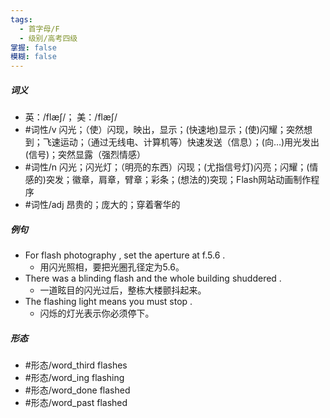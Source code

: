 ```yaml
---
tags:
  - 首字母/F
  - 级别/高考四级
掌握: false
模糊: false
---
```

##### 词义
- 英：/flæʃ/； 美：/flæʃ/
- #词性/v  闪光；（使）闪现，映出，显示；(快速地)显示；(使)闪耀；突然想到；飞速运动；（通过无线电、计算机等）快速发送（信息）；(向…)用光发出(信号)；突然显露（强烈情感）
- #词性/n  闪光；闪光灯；（明亮的东西）闪现；(尤指信号灯)闪亮；闪耀；(情感的)突发；徽章，肩章，臂章；彩条；(想法的)突现；Flash网站动画制作程序
- #词性/adj  昂贵的；庞大的；穿着奢华的
##### 例句
- For flash photography , set the aperture at f.5.6 .
	- 用闪光照相，要把光圈孔径定为5.6。
- There was a blinding flash and the whole building shuddered .
	- 一道眩目的闪光过后，整栋大楼颤抖起来。
- The flashing light means you must stop .
	- 闪烁的灯光表示你必须停下。
##### 形态
- #形态/word_third flashes
- #形态/word_ing flashing
- #形态/word_done flashed
- #形态/word_past flashed
